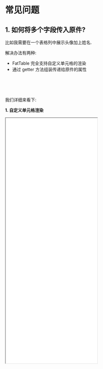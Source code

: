 # 常见问题

## 1. 如何将多个字段传入原件?

比如我需要在一个表格列中展示头像加上姓名.

解决办法有两种:

- FatTable 完全支持自定义单元格的渲染
- 通过 getter 方法组装传递给原件的属性

<br>
<br>
<br>

我们详细来看下:

**1. 自定义单元格渲染**

<iframe class="demo-frame" style="height: 800px" src="./custom-cell.demo.html" />

::: details 查看代码

<<< @/fat-table/CustomCell.tsx

:::

<br>
<br>
<br>

**2. 使用 getter 组装数据传入原件**

::: tip

原件是严格遵循 `value/onChange` 协议, 也就是说，它就是一个原子的表单，类似 Input。你无法给他传递多个字段。

:::

为此，FatTable 也提供了 getter/setter props 来满足这种使用场景。

<br>

<iframe class="demo-frame" style="height: 800px" src="./merge-fields.demo.html" />

::: details 查看代码

<<< @/fat-table/MergeFields.tsx

:::

<br>
<br>
<br>
<br>

## 2. 如何在表格实现开关切换的需求？

<iframe class="demo-frame" style="height: 800px" src="./switch.demo.html" />

::: details 查看代码

<<< @/fat-table/Switch.tsx

:::

<br>
<br>
<br>
<br>
<br>

## 3. 如何控制表格的单元格换行

<iframe class="demo-frame" style="height: 800px" src="./cell-line-control.demo.html" />

::: details 查看代码

<<< @/fat-table/CellLineControl.tsx

:::
